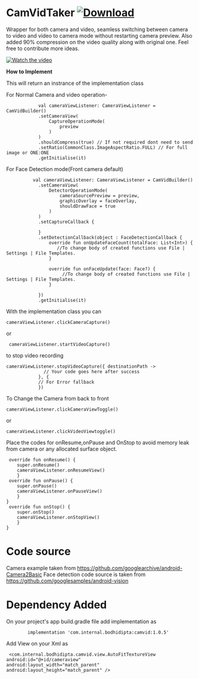 # CamVidTaker [ ![Download](https://api.bintray.com/packages/bodhidipta-dev/internal/com.internal.bodhidipta/images/download.svg) ](https://bintray.com/bodhidipta-dev/internal/com.internal.bodhidipta/_latestVersion)
Wrapper for both camera and video, seamless switching between camera to video and video to camera mode without restarting camera preview. Also  added 90% compression on the video quality along with original one.
Feel free to contribute more ideas.

[![Watch the video](https://youtu.be/--2surmu1uU)](https://youtu.be/--2surmu1uU)

<b> How to Implement </b>

 This will return an instrance of the implementation class 
 
 For Normal Camera and video operation-
 
                val cameraViewListener: CameraViewListener = CamVidBuilder()
                .setCameraView(
                    CaptureOperationMode(
                        preview
                    )
                )
                .shouldCompress(true) // If not required dont need to send
                .setRatio(CommonClass.ImageAspectRatio.FULL) // For full image or ONE:ONE
                .getInitialise(it)
                
 For Face Detection mode(Front camera default)
               
              val cameraViewListener: CameraViewListener = CamVidBuilder()
                .setCameraView(
                    DetectorOperationMode(
                        cameraSourcePreview = preview,
                        graphicOverlay = faceOverlay,
                        shouldDrawFace = true
                    )
                )
                .setCaptureCallback {

                }
                .setDetectionCallback(object : FaceDetectionCallback {
                    override fun onUpdateFaceCount(totalFace: List<Int>) {
                       //To change body of created functions use File | Settings | File Templates.
                    }

                    override fun onFaceUpdate(face: Face?) {
                         //To change body of created functions use File | Settings | File Templates.
                    }

                })
                .getInitialise(it)

                
With the implementation class you can 

    cameraViewListener.clickCameraCapture()

or

     cameraViewListener.startVideoCapture()

to stop video recording
    
    cameraViewListener.stopVideoCapture({ destinationPath ->
                  // Your code goes here after success
                }, {
                // For Error fallback
                })
                
                
To Change the Camera from back to front
   
    cameraViewListener.clickCameraViewToggle()    

or

    cameraViewListener.clickVideoViewtoggle()

Place the codes for onResume,onPause and OnStop
to avoid memory leak from camera or any allocated surface object.
    
     override fun onResume() {
        super.onResume()
        cameraViewListener.onResumeView()
        }
     override fun onPause() {
        super.onPause()
        cameraViewListener.onPauseView()
        }
    }
     override fun onStop() {
        super.onStop()
        cameraViewListener.onStopView()
        }
    }    
 
# Code source
Camera example taken from
https://github.com/googlearchive/android-Camera2Basic
Face detection code source is taken from
https://github.com/googlesamples/android-vision
 
# Dependency Added
  On your project's app build.gradle file add implementation as

            implementation 'com.internal.bodhidipta:camvid:1.0.5'

Add View on your Xml as 
 
     <com.internal.bodhidipta.camvid.view.AutoFitTextureView
    android:id="@+id/cameraview"
    android:layout_width="match_parent"
    android:layout_height="match_parent" />
